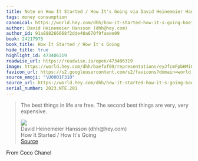 ```yaml
---
title: Note on How It Started / How It's Going via David Heinemeier Hansson (dhh@hey.com)
tags: money consumption
canonical: https://world.hey.com/dhh/how-it-started-how-it-s-going-baefaf09
author: David Heinemeier Hansson (dhh@hey.com)
author_id: 91a888266668f2dde40a670f9faeee09
book: 24217975
book_title: How It Started / How It's Going
hide_title: true
highlight_id: 473406319
readwise_url: https://readwise.io/open/473406319
image: https://world.hey.com/dhh/baefaf09/representations/eyJfcmFpbHMiOnsibWVzc2FnZSI6IkJBaHNLd2RNYlVCQyIsImV4cCI6bnVsbCwicHVyIjoiYmxvYl9pZCJ9fQ==--18d0ffbff54ec7fc16f008f52842aabe24ca5285/eyJfcmFpbHMiOnsibWVzc2FnZSI6IkJBaDdDRG9UY21WemFYcGxYM1J2WDJacGJHeGJCMmtDc0FScEFuWUNPZ3h4ZFdGc2FYUjVhUzA2Q25OMGNtbHdWQT09IiwiZXhwIjpudWxsLCJwdXIiOiJ2YXJpYXRpb24ifX0=--f2badd95ce31e495769e48a538e401dea1aca2ae/early-malibu.jpg
favicon_url: https://s2.googleusercontent.com/s2/favicons?domain=world.hey.com
source_emoji: "\U0001F310"
source_url: https://world.hey.com/dhh/how-it-started-how-it-s-going-baefaf09#:~:text=The%20best%20things,very%2C%20very%20expensive.
serial_number: 2023.NTE.201
---
```

> The best things in life are free.
> The second best things are very, very expensive.
> <div class="quoteback-footer"><div class="quoteback-avatar"><img class="mini-favicon" src="https://s2.googleusercontent.com/s2/favicons?domain=world.hey.com"></div><div class="quoteback-metadata"><div class="metadata-inner"><span style="display:none">FROM:</span><div aria-label="David Heinemeier Hansson (dhh@hey.com)" class="quoteback-author"> David Heinemeier Hansson (dhh@hey.com)</div><div aria-label="How It Started / How It's Going" class="quoteback-title"> How It Started / How It's Going</div></div></div><div class="quoteback-backlink"><a target="_blank" aria-label="go to the full text of this quotation" rel="noopener" href="https://world.hey.com/dhh/how-it-started-how-it-s-going-baefaf09#:~:text=The%20best%20things,very%2C%20very%20expensive." class="quoteback-arrow"> Source</a></div></div>

From Coco Chanel